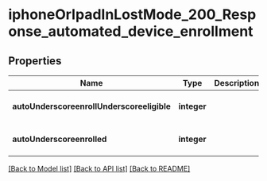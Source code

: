 # iphoneOrIpadInLostMode_200_Response_automated_device_enrollment

## Properties
Name | Type | Description | Notes
------------ | ------------- | ------------- | -------------
**autoUnderscoreenrollUnderscoreeligible** | **integer** |  | [optional] [default to null]
**autoUnderscoreenrolled** | **integer** |  | [optional] [default to null]

[[Back to Model list]](../README.md#documentation-for-models) [[Back to API list]](../README.md#documentation-for-api-endpoints) [[Back to README]](../README.md)


